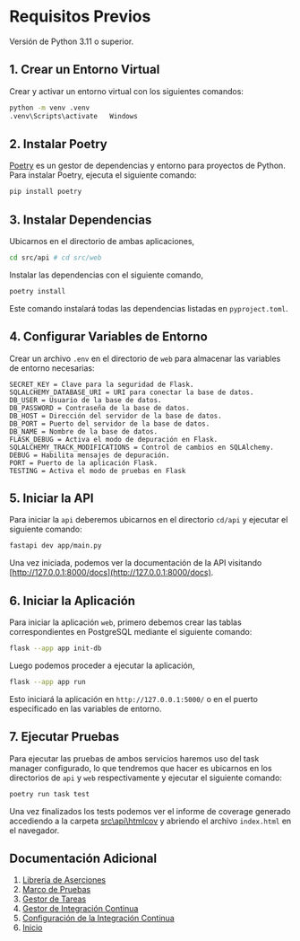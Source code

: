 # Requisitos Previos

Versión de Python 3.11 o superior.

## 1. Crear un Entorno Virtual

Crear y activar un entorno virtual con los siguientes comandos:

```bash
python -m venv .venv
.venv\Scripts\activate   Windows
```

## 2. Instalar Poetry

[Poetry](https://python-poetry.org/) es un gestor de dependencias y entorno para proyectos de Python. Para instalar Poetry, ejecuta el siguiente comando:

```bash
pip install poetry
```

## 3. Instalar Dependencias

Ubicarnos en el directorio de ambas aplicaciones,
```bash
cd src/api # cd src/web
```
Instalar las dependencias con el siguiente comando,

```bash
poetry install
```

Este comando instalará todas las dependencias listadas en `pyproject.toml`.

## 4. Configurar Variables de Entorno
Crear un archivo `.env` en el directorio de `web` para almacenar las variables de entorno necesarias:

```text
SECRET_KEY = Clave para la seguridad de Flask.
SQLALCHEMY_DATABASE_URI = URI para conectar la base de datos.
DB_USER = Usuario de la base de datos.
DB_PASSWORD = Contraseña de la base de datos.
DB_HOST = Dirección del servidor de la base de datos.
DB_PORT = Puerto del servidor de la base de datos.
DB_NAME = Nombre de la base de datos.
FLASK_DEBUG = Activa el modo de depuración en Flask.
SQLALCHEMY_TRACK_MODIFICATIONS = Control de cambios en SQLAlchemy.
DEBUG = Habilita mensajes de depuración.
PORT = Puerto de la aplicación Flask.
TESTING = Activa el modo de pruebas en Flask
```

## 5. Iniciar la API
Para iniciar la `api` deberemos ubicarnos en el directorio `cd/api` y ejecutar el siguiente comando:
```bash
fastapi dev app/main.py
```

Una vez iniciada, podemos ver la documentación de la API visitando [http://127.0.0.1:8000/docs](http://127.0.0.1:8000/docs).

## 6. Iniciar la Aplicación

Para iniciar la aplicación `web`, primero debemos crear las tablas correspondientes en PostgreSQL mediante el siguiente comando:

```bash
flask --app app init-db
```
Luego podemos proceder a ejecutar la aplicación,
```bash
flask --app app run
```

Esto iniciará la aplicación en `http://127.0.0.1:5000/` o en el puerto especificado en las variables de entorno.

## 7. Ejecutar Pruebas
Para ejecutar las pruebas de ambos servicios haremos uso del task manager configurado, lo que tendremos que hacer es ubicarnos en los directorios de `api` y `web` respectivamente y ejecutar el siguiente comando:

```bash
poetry run task test
```

Una vez finalizados los tests podemos ver el informe de coverage generado accediendo a la carpeta [src\api\htmlcov](../src/api/htmlcov/) y abriendo el archivo `index.html` en el navegador.

## Documentación Adicional
1. [Librería de Aserciones](assertion_library.md)
2. [Marco de Pruebas](testing_framework.md)
3. [Gestor de Tareas](tasks_manager.md)
4. [Gestor de Integración Continua](continous_integration.md)
5. [Configuración de la Integración Continua](../hito2.md)
6. [Inicio](../README.md)